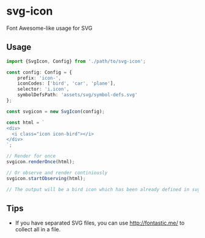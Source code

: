 # svg-icon
Font Awesome-like usage for SVG

## Usage

```typescript
import {SvgIcon, Config} from './path/to/svg-icon';

const config: Config = {
    prefix: 'icon-',
    iconCodes: ['bird', 'car', 'plane'],
    selector: 'i.icon',
    symbolDefsPath: 'assets/svg/symbol-defs.svg'
};

const svgicon = new SvgIcon(config);

const html = `
<div>
  <i class="icon icon-bird"></i>
</div>
`;

// Render for once
svgicon.renderOnce(html);

// Or observe and render continiously
svgicon.startObserving(html);

// The output will be a bird icon which has been already defined in svg definitions
```

## Tips
- If you have separated SVG files, you can use http://fontastic.me/ to collect all in a file.
